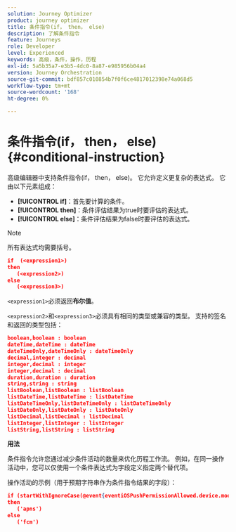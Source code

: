 ```yaml
---
solution: Journey Optimizer
product: journey optimizer
title: 条件指令(if， then， else)
description: 了解条件指令
feature: Journeys
role: Developer
level: Experienced
keywords: 高级，条件，操作，历程
exl-id: 5a5b35a7-e3b5-4dc0-8a87-e985956b04a4
version: Journey Orchestration
source-git-commit: bdf857c010854b7f0f6ce4817012398e74a068d5
workflow-type: tm+mt
source-wordcount: '168'
ht-degree: 0%

---
```


# 条件指令(if， then， else) {#conditional-instruction}

高级编辑器中支持条件指令(if， then， else)。 它允许定义更复杂的表达式。 它由以下元素组成：

* **[!UICONTROL if]**：首先要计算的条件。
* **[!UICONTROL then]**：条件评估结果为true时要评估的表达式。
* **[!UICONTROL else]**：条件评估结果为false时要评估的表达式。

>[!NOTE]
>
>所有表达式均需要括号。

```json
if  (<expression1>)
then
   (<expression2>)
else
   (<expression3>)
```

`<expression1>`必须返回&#x200B;**布尔值**。

`<expression2>`和`<expression3>`必须具有相同的类型或兼容的类型。 支持的签名和返回的类型包括：

```json
boolean,boolean : boolean
dateTime,dateTime : dateTime
dateTimeOnly,dateTimeOnly : dateTimeOnly
decimal,integer : decimal
integer,decimal : integer
integer,decimal : decimal
duration,duration : duration
string,string : string
listBoolean,listBoolean : listBoolean
listDateTime,listDateTime : listDateTime
listDateTimeOnly,listDateTimeOnly : listDateTimeOnly
listDateOnly,listDateOnly : listDateOnly
listDecimal,listDecimal : listDecimal
listInteger,listInteger : listInteger
listString,listString : listString
```

**用法**

条件指令允许您通过减少条件活动的数量来优化历程工作流。 例如，在同一操作活动中，您可以仅使用一个条件表达式为字段定义指定两个替代项。

操作活动的示例（用于预期字符串作为条件指令结果的字段）：

```json
if (startWithIgnoreCase(@event{eventiOSPushPermissionAllowed.device.model}, 'iPad') or startWithIgnoreCase(@event{eventiOSPushPermissionAllowed.device.model}, 'iOS'))
then
   ('apns')
else
   ('fcm')
```
